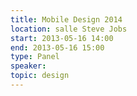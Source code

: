 ```yaml
---
title: Mobile Design 2014
location: salle Steve Jobs
start: 2013-05-16 14:00
end: 2013-05-16 15:00
type: Panel
speaker: 
topic: design
---
```


